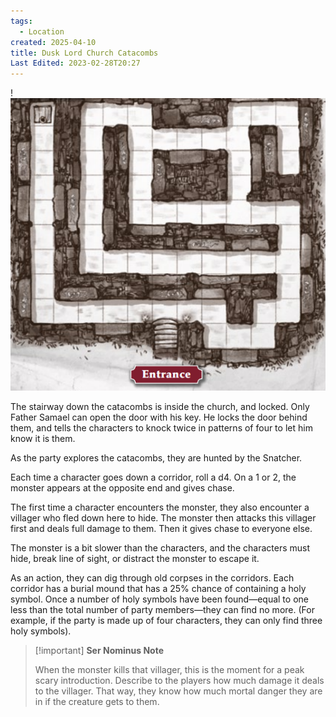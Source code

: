```yaml
---
tags:
  - Location
created: 2025-04-10
title: Dusk Lord Church Catacombs
Last Edited: 2023-02-28T20:27
---
```


!![dusk-lord-church-catacombs.png](/images/dusk-lord-church-catacombs.png)

  

The stairway down the catacombs is inside the church, and locked. Only Father Samael can open the door with his key. He locks the door behind them, and tells the characters to knock twice in patterns of four to let him know it is them.

As the party explores the catacombs, they are hunted by the Snatcher.

Each time a character goes down a corridor, roll a d4. On a 1 or 2, the monster appears at the opposite end and gives chase.

The first time a character encounters the monster, they also encounter a villager who fled down here to hide. The monster then attacks this villager first and deals full damage to them. Then it gives chase to everyone else.

The monster is a bit slower than the characters, and the characters must hide, break line of sight, or distract the monster to escape it.

As an action, they can dig through old corpses in the corridors. Each corridor has a burial mound that has a 25% chance of containing a holy symbol. Once a number of holy symbols have been found—equal to one less than the total number of party members—they can find no more. (For example, if the party is made up of four characters, they can only find three holy symbols).

> [!important] **Ser Nominus Note**
> 
>   
> When the monster kills that villager, this is the moment for a peak scary introduction. Describe to the players how much damage it deals to the villager. That way, they know how much mortal danger they are in if the creature gets to them.